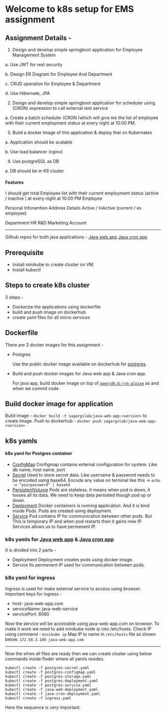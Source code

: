 
# Welcome to k8s setup for EMS assignment
## Assignment Details -
1) Design and develop simple springboot application for Employee Management System

  a. Use JWT for rest security
  
b.      Design ER Diagram for Employee And Department

c.       CRUD operation for Employee & Department

d.      Use Hibernate, JPA

2) Design and develop simple springboot application for scheduler using (CRON) expression to call external rest service         

a.       Create a batch scheduler (CRON )which will give me the list of employee with their current employment status at every night at 10:00 PM. 

3) Build a docker Image of this application & deploy that on Kubernates

a.       Application should be scalable

b.      Use load balancer (nginx)

4) Use postgreSQL as DB

a.       DB should be in K8 cluster


#### Features

I should get total Employee list with their current employment status (active / inactive ) at every night at 10:00 PM 
Employee

  Personal Inforamtion
  Address Details
Active / InActive (current / ex employee)

Department
  HR
  R&D
  Marketing
  Account


---
Github repos for both java applications -
[Java web app](https://github.com/gslab-project/java-web-app)
[Java cron app](https://github.com/gslab-project/java-cron-app)

## Prerequisite
- Install minikube to create cluster on VM.
- Install kubectl

## Steps to create k8s cluster
3 steps -
- Dockerize the applications using dockerfile
- build and push image on dockerhub
- create yaml files for all micro services

## Dockerfile

There are 3 docker images for this assignment -
- Postgres 
  
  Use the public docker image available on dockerhub for [postgres](https://hub.docker.com/_/postgres).
  
- Build and push docker images for Java web app & Java cron app.

  For java app, build docker image on top of [`openjdk:8-jre-alpine`](https://hub.docker.com/_/openjdk) as and when we commit code.

## Build docker image for application
Build image - `docker build -t sagargslab/java-web-app:<version>` to create image.
Push to dockerhub - `docker push sagargslab/java-web-app:<version>`

## k8s yamls
#### k8s yaml for Postgres container
- [ConfigMap](https://github.com/gslab-project/k8s/blob/master/postgres-configmap.yaml)
Configmap contains external configuration for system. Like db name, host name, port.
- [Secret](https://github.com/gslab-project/k8s/blob/master/postgres-secret.yaml)
Used to store secret data. Like username & password needs to be encoded using base64.
Encode any value on terminal like this -> `echo -n "yourpassword" | base64`
- [PersistentVolume](https://github.com/gslab-project/k8s/blob/master/postgres-storage.yaml)
Pods are stateless. It means when pod is down, it looses all its data. We need to keep data persisted though pod up or down.
- [Deployment](https://github.com/gslab-project/k8s/blob/master/postgres-deployment.yaml)
Docker containers is running application. And it is bind inside Pods. Pods are created using deployment.
- [Service](https://github.com/gslab-project/k8s/blob/master/postgres-service.yaml)
Pod contains IP for communication between other pods. But This is temporary IP and when pod restarts then it gains new IP.
Services allows us to have permenent IP.

### k8s yamls for [Java web app](https://github.com/gslab-project/k8s/blob/master/java-web-deployment.yaml) & [Java cron app](https://github.com/gslab-project/k8s/blob/master/java-cron-deployment.yaml)
It is divided into 2 parts -
- Deployment
Deployment creates pods using docker image.
- Service
Its permenent IP used for communication between pods.

### k8s yaml for ingress
Ingress is used for make external service to access using browser.
Important keys for ingress -
- host- java-web-app.com
- serviceName: java-web-service
- servicePort: 8080

Now the service will be accessible using java-web-app.com on browser.
To make it work we need to add minikube node ip into /etc/hosts.
Check IP using command - `minikube ip`
Map IP to name in `/etc/hosts` file as shown below.
`172.58.3.100 java-web-app.com`

---
Now the when all files are ready then we can create cluster using below commands inside floder where all yamls resides.
```
kubectl create -f postgres-secret.yaml
kubectl create -f postgres-configmap.yaml
kubectl create -f postgres-storage.yaml
kubectl create -f postgres-deployment.yaml
kubectl create -f postgres-service.yaml
kubectl create -f java-web-deployment.yaml
kubectl create -f java-cron-deployment.yaml
kubectl create -f ingress.yaml
```
Here the sequence is very important.

